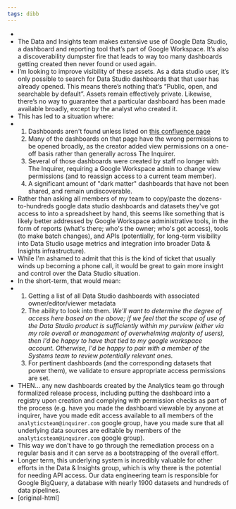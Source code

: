 ```yaml
---
tags: dibb
---
```


-
- The Data and Insights team makes extensive use of Google Data Studio, a dashboard and reporting tool that’s part of Google Workspace. It’s also a discoverability dumpster fire that leads to way too many dashboards getting created then never found or used again.
- I’m looking to improve visibility of these assets. As a data studio user, it’s only possible to search for Data Studio dashboards that that user has already opened. This means there’s nothing that’s “Public, open, and searchable by default”. Assets remain effectively private. Likewise, there’s no way to guarantee that a particular dashboard has been made available broadly, except by the analyst who created it.
- This has led to a situation where:
- 1. Dashboards aren't found unless listed on [this confluence page](https://inquirer.atlassian.net/wiki/spaces/KB/pages/228649/Analytics+Dashboards+Reports)
  2. Many of the dashboards on that page have the wrong permissions to be opened broadly, as the creator added view permissions on a one-off basis rather than generally across The Inquirer.
  3. Several of those dashboards were created by staff no longer with The Inquirer, requiring a Google Workspace admin to change view permissions (and to reassign access to a current team member).
  4. A significant amount of "dark matter" dashboards that have not been shared, and remain undiscoverable.
- Rather than asking all members of my team to copy/paste the dozens-to-hundreds google data studio dashboards and datasets they've got access to into a spreadsheet by hand, this seems like something that is likely better addressed by Google Workspace administrative tools, in the form of reports (what's there; who's the owner; who's got access), tools (to make batch changes), and APIs (potentially, for long-term visibility into Data Studio usage metrics and integration into broader Data & Insights infrastructure).
- While I'm ashamed to admit that this is the kind of ticket that usually winds up becoming a phone call, it would be great to gain more insight and control over the Data Studio situation.
- In the short-term, that would mean:
- 1. Getting a list of all Data Studio dashboards with associated owner/editor/viewer metadata
  2. The ability to look into them. _We'll want to determine the degree of access here based on the above; if we feel that the scope of use of the Data Studio product is sufficiently within my purview (either via my role overall or management of overwhelming majority of users), then I'd be happy to have that tied to my google workspace account. Otherwise, I'd be happy to pair with a member of the Systems team to review potentially relevant ones._
  3. For pertinent dashboards (and the corresponding datasets that power them), we validate to ensure appropriate access permissions are set.
- THEN… any new dashboards created by the Analytics team go through formalized release process, including putting the dashboard into a registry upon creation and complying with permission checks as part of the process (e.g. have you made the dashboard viewable by anyone at inquirer, have you made edit access available to all members of the `analyticsteam@inquirer.com` google group, have you made sure that all underlying data sources are editable by members of the `analyticsteam@inquirer.com` google group).
- This way we don't have to go through the remediation process on a regular basis and it can serve as a bootstrapping of  the overall effort.
- Longer term, this underlying system is incredibly valuable for other efforts in the Data & Insights group, which is why there is the potential for needing API access. Our data engineering team is responsible for Google BigQuery, a database with nearly 1900 datasets and hundreds of data pipelines.
- [original-html]
